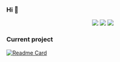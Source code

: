 ### Hi 👋

<p align="center">
  <img src ="https://github-readme-stats.vercel.app/api?username=artem-petrushenko&show_icons=true&count_private=true&hide_border=true&hide=issues,contribs&bg_color=FFFFFF00&theme=dark">
  <img src ="https://github-readme-stats.vercel.app/api/top-langs/?username=artem-petrushenko&layout=compact&hide_border=true&langs_count=6&hide=jupyter%20notebook,tex,css,php&bg_color=FFFFFF00&theme=dark">
  <img src ="https://github-readme-streak-stats.herokuapp.com?user=artem-petrushenko&hide_border=true&background=FFFFFF00&theme=dark#gh-dark-mode-only">
</p>

### Current project
[![Readme Card](https://github-readme-stats.vercel.app/api/pin/?username=artem-petrushenko&repo=Spotify&bg_color=FFFFFF00&hide_border=true&theme=dark)](https://github.com/artem-petrushenko/Spotify)
